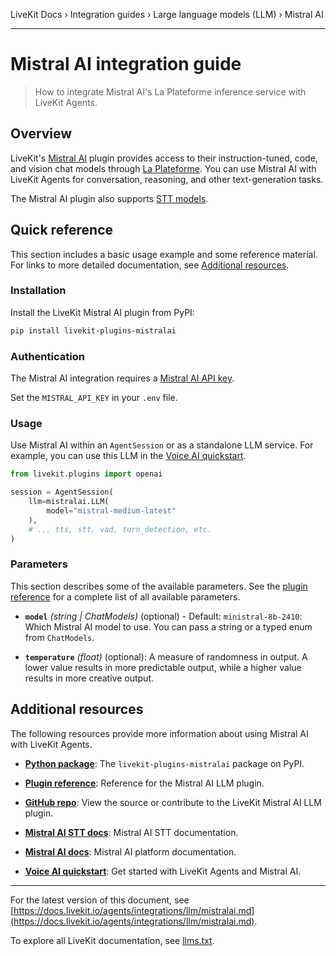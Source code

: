 LiveKit Docs › Integration guides › Large language models (LLM) › Mistral AI

---

# Mistral AI integration guide

> How to integrate Mistral AI's La Plateforme inference service with LiveKit Agents.

## Overview

LiveKit's [Mistral AI](https://mistral.ai/) plugin provides access to their instruction-tuned, code, and vision chat models through [La Plateforme](https://mistral.ai/products/la-plateforme). You can use Mistral AI with LiveKit Agents for conversation, reasoning, and other text-generation tasks.

The Mistral AI plugin also supports [STT models](https://docs.livekit.io/reference/agents/integrations/stt/mistralai.md).

## Quick reference

This section includes a basic usage example and some reference material. For links to more detailed documentation, see [Additional resources](#additional-resources).

### Installation

Install the LiveKit Mistral AI plugin from PyPI:

```bash
pip install livekit-plugins-mistralai

```

### Authentication

The Mistral AI integration requires a [Mistral AI API key](https://console.mistral.ai/api-keys/).

Set the `MISTRAL_API_KEY` in your `.env` file.

### Usage

Use Mistral AI within an `AgentSession` or as a standalone LLM service. For example, you can use this LLM in the [Voice AI quickstart](https://docs.livekit.io/agents/start/voice-ai.md).

```python
from livekit.plugins import openai

session = AgentSession(
    llm=mistralai.LLM(
        model="mistral-medium-latest"
    ),
    # ... tts, stt, vad, turn_detection, etc.
)

```

### Parameters

This section describes some of the available parameters. See the [plugin reference](https://docs.livekit.io/reference/python/v1/livekit/plugins/mistralai.md#livekit.plugins.mistralai.LLM) for a complete list of all available parameters.

- **`model`** _(string | ChatModels)_ (optional) - Default: `ministral-8b-2410`: Which Mistral AI model to use. You can pass a string or a typed enum from `ChatModels`.

- **`temperature`** _(float)_ (optional): A measure of randomness in output. A lower value results in more predictable output, while a higher value results in more creative output.

## Additional resources

The following resources provide more information about using Mistral AI with LiveKit Agents.

- **[Python package](https://pypi.org/project/livekit-plugins-mistralai)**: The `livekit-plugins-mistralai` package on PyPI.

- **[Plugin reference](https://docs.livekit.io/reference/python/v1/livekit/plugins/mistralai.md#livekit.plugins.mistralai.LLM)**: Reference for the Mistral AI LLM plugin.

- **[GitHub repo](https://github.com/livekit/agents/tree/main/livekit-plugins/livekit-plugins-mistralai)**: View the source or contribute to the LiveKit Mistral AI LLM plugin.

- **[Mistral AI STT docs](https://docs.livekit.io/agents/integrations/stt/mistralai.md)**: Mistral AI STT documentation.

- **[Mistral AI docs](https://docs.mistral.ai/)**: Mistral AI platform documentation.

- **[Voice AI quickstart](https://docs.livekit.io/agents/start/voice-ai.md)**: Get started with LiveKit Agents and Mistral AI.

---


For the latest version of this document, see [https://docs.livekit.io/agents/integrations/llm/mistralai.md](https://docs.livekit.io/agents/integrations/llm/mistralai.md).

To explore all LiveKit documentation, see [llms.txt](https://docs.livekit.io/llms.txt).